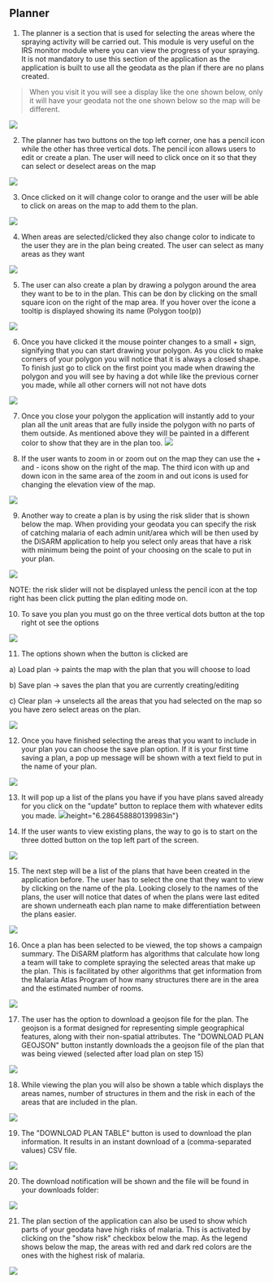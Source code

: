 **Planner**
-----------

1.  The planner is a section that is used for selecting the areas where the spraying activity will be carried out. This module is very useful on the IRS monitor module where you can view the progress of your spraying. It is not mandatory to use this section of the application as the application is built to use all the geodata as the plan if there are no plans created.

> When you visit it you will see a display like the one shown below, only it will have your geodata not the one shown below so the map will be different.

![](.gitbook/assets/app-image92.png)

2.  The planner has two buttons on the top left corner, one has a pencil icon while the other has three vertical dots. The pencil icon allows users to edit or create a plan. The user will need to click once on it so that they can select or deselect areas on the map

![](.gitbook/assets/app-image38.png)

3.  Once clicked on it will change color to orange and the user will be able to click on areas on the map to add them to the plan.

![](.gitbook/assets/app-image53.png)

4.  When areas are selected/clicked they also change color to indicate to the user they are in the plan being created. The user can select as many areas as they want

![](.gitbook/assets/app-image108.png)

5.  The user can also create a plan by drawing a polygon around the area they want to be to in the plan. This can be don by clicking on the small square icon on the right of the map area. If you hover over the icone a tooltip is displayed showing its name (Polygon too(p))

![](.gitbook/assets/app-image78.png)

6.  Once you have clicked it the mouse pointer changes to a small + sign, signifying that you can start drawing your polygon. As you click to make corners of your polygon you will notice that it is always a closed shape. To finish just go to click on the first point you made when drawing the polygon and you will see by having a dot while like the previous corner you made, while all other corners will not not have dots

![](.gitbook/assets/app-image57.png)

7.  Once you close your polygon the application will instantly add to your plan all the unit areas that are fully inside the polygon with no parts of them outside. As mentioned above they will be painted in a different color to show that they are in the plan too. ![](.gitbook/assets/app-image23.png)

8.  If the user wants to zoom in or zoom out on the map they can use the + and - icons show on the right of the map. The third icon with up and down icon in the same area of the zoom in and out icons is used for changing the elevation view of the map.

![](.gitbook/assets/app-image111.png)

9.  Another way to create a plan is by using the risk slider that is shown below the map. When providing your geodata you can specify the risk of catching malaria of each admin unit/area which will be then used by the DiSARM application to help you select only areas that have a risk with minimum being the point of your choosing on the scale to put in your plan.

![](.gitbook/assets/app-image5.png)

NOTE: the risk slider will not be displayed unless the pencil icon at the top right has been click putting the plan editing mode on.

10. To save you plan you must go on the three vertical dots button at the top right ot see the options

![](.gitbook/assets/app-image105.png)

11. The options shown when the button is clicked are

<!-- -->

a)  Load plan → paints the map with the plan that you will choose to load

b)  Save plan → saves the plan that you are currently creating/editing

c)  Clear plan → unselects all the areas that you had selected on the map so you have zero select areas on the plan.

![](.gitbook/assets/app-image17.png)

12. Once you have finished selecting the areas that you want to include in your plan you can choose the save plan option. If it is your first time saving a plan, a pop up message will be shown with a text field to put in the name of your plan.

![](.gitbook/assets/app-image10.png)

13. It will pop up a list of the plans you have if you have plans saved already for you click on the "update" button to replace them with whatever edits you made. ![](.gitbook/assets/app-image61.png)height="6.286458880139983in"}

14. If the user wants to view existing plans, the way to go is to start on the three dotted button on the top left part of the screen.

![](.gitbook/assets/app-image97.png)

15. The next step will be a list of the plans that have been created in the application before. The user has to select the one that they want to view by clicking on the name of the pla. Looking closely to the names of the plans, the user will notice that dates of when the plans were last edited are shown underneath each plan name to make differentiation between the plans easier.

![](.gitbook/assets/app-image4.png)

16. Once a plan has been selected to be viewed, the top shows a campaign summary. The DiSARM platform has algorithms that calculate how long a team will take to complete spraying the selected areas that make up the plan. This is facilitated by other algorithms that get information from the Malaria Atlas Program of how many structures there are in the area and the estimated number of rooms.

![](.gitbook/assets/app-image8.png)

17. The user has the option to download a geojson file for the plan. The geojson is a format designed for representing simple geographical features, along with their non-spatial attributes. The "DOWNLOAD PLAN GEOJSON" button instantly downloads the a geojson file of the plan that was being viewed (selected after load plan on step 15)

![](.gitbook/assets/app-image39.png)

18. While viewing the plan you will also be shown a table which displays the areas names, number of structures in them and the risk in each of the areas that are included in the plan.

![](.gitbook/assets/app-image67.png)

19. The "DOWNLOAD PLAN TABLE" button is used to download the plan information. It results in an instant download of a (comma-separated values) CSV file.

![](.gitbook/assets/app-image77.png)

20. The download notification will be shown and the file will be found in your downloads folder:

![](.gitbook/assets/app-image15.png)

21. The plan section of the application can also be used to show which parts of your geodata have high risks of malaria. This is activated by clicking on the "show risk" checkbox below the map. As the legend shows below the map, the areas with red and dark red colors are the ones with the highest risk of malaria.

![](.gitbook/assets/app-image13.png)